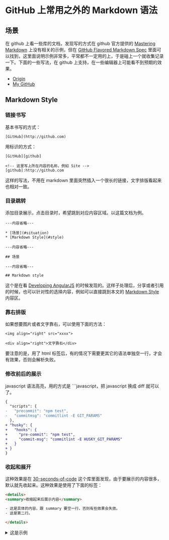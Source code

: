 # GitHub 上常用之外的 Markdown 语法
## 场景
在 github 上看一些库的文档，发现写的方式在 github 官方提供的 [Mastering Markdown][mastering-markdown] 上没有相关的示例，但在 [GitHub Flavored Markdown Spec][markdown-spec] 里面可以找到，这里面说明示例非常多，平常都不一定用的上，于是碰上一个就收集记录一下。下面的一些写法，在 github 上支持，在一些编辑器上可能看不到预期的效果。


- [Origin][url-origin]
- [My GitHub][url-my-github]

## Markdown Style
### 链接书写
基本书写的方式：
```
[GitHub](http://github.com)
```
用标识的方式：
```
[GitHub][github]

<!-- 这里写上所在内容的名称，例如 Site -->
[github]:http://github.com
```
这样的写法，不用在 markdown 里面突然插入一个很长的链接，文字排版看起来也相对一致。

### 目录跳转
添加目录展示，点击目录时，希望跳到对应内容区域。以这篇文档为例。
```
---内容省略---

* [场景](#situation)
* [Markdown Style](#style)

---内容省略---

## 场景

---内容省略---

## Markdown style

```
这个是在看 [Developing AngularJS][develop-angularjs] 的时候发现的。这样子处理后，分享或者引用的时候，也可以针对性的选择内容，例如可以直接跳到本文的 [Markdown Style][markdown-style] 内容区。

### 靠右排版
如果想要图片或者文字靠右，可以使用下面的方法：
```
<img align="right" src="xxxx">

<div align="right">文字靠右</div>
```
要注意的是，用了 html 标签后，有的情况下需要更其它的语法单独空一行，才会有效果，否则会解析失败。


### 修改前后的展示
javascript 语法高亮，用的方式是 ```javascript，把 javascript 换成 diff 就可以了。
```diff
{
  "scripts": {
-   "precommit": "npm test",
-   "commitmsg": "commitlint -E GIT_PARAMS"
  },
+ "husky": {
+   "hooks": {
+     "pre-commit": "npm test",
+     "commit-msg": "commitlint -E HUSKY_GIT_PARAMS"
+   }
+ }
}
```
### 收起和展开
这种效果是在 [30-seconds-of-code][url-github-30-seconds] 这个库里面发现，由于要展示的内容很多，默认就先收起来。这种效果是使用了下面的标签：
```html
<details>
<summary>收缩起来后展示内容</summary>

- 这是具体的内容，跟 summary 要空一行，否则有些效果会失效。
- 这是第二行。

</details>
```
<details>
<summary>这是示例</summary>

- 示例的具体内容第一行。
- 示例的具体内容第二行。

</details>



<!-- 场景 -->
[mastering-markdown]:https://guides.github.com/features/mastering-markdown/
[markdown-spec]:https://github.github.com/gfm/

<!-- Markdown style -->
[develop-angularjs]: https://github.com/angular/angular.js/blob/master/DEVELOPERS.md#developing-angularjs
[markdown-style]: https://github.com/XXHolic/segment/issues/12#style
[url-github-30-seconds]: https://github.com/30-seconds/30-seconds-of-code

[url-origin]:https://github.com/XXHolic/segment/issues/12
[url-my-github]:https://github.com/XXHolic